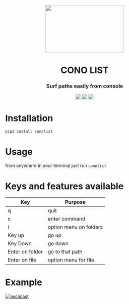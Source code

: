 <p align="center">
<img src="https://image.flaticon.com/icons/svg/2948/2948063.svg" height="150" width="250" />  
</p>
<h1 align="center">CONO LIST</h1>
<h3 align="center">Surf paths easily from console</h3>
<p align="center">
  <img src="https://img.shields.io/pypi/v/conolist"/>
  <img src="https://img.shields.io/github/issues/E-RROR/conolist"/>
  <img src="https://img.shields.io/pypi/l/conolist" />
</p>

# Installation
```
pip3 install conolist
```

# Usage
from anywhere in your terminal just run `conolist`

# Keys and features available
| Key | Purpose|
| --- | --- |
| q | quit |
| c  | enter command |
| i  | option menu on folders |
| Key up | go up |
| Key Down  | go down |
| Enter on folder | go to that path |
| Enter on file | option menu for file |

# Example
[![asciicast](https://asciinema.org/a/345593.svg)](https://asciinema.org/a/345593)
